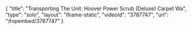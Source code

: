 {
    "title": "Transporting The Unit: Hoover Power Scrub (Deluxe) Carpet Wa",
    "type": "solo",
    "layout": "iframe-static",
    "videoId": "3787747",
    "url": "\/tvpembed\/3787747"
}